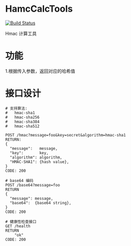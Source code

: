 # HamcCalcTools
[![Build Status](https://travis-ci.org/Bevisy/HamcCalcTools.svg?branch=master)](https://travis-ci.org/github/Bevisy/HamcCalcTools)  
  
Hmac 计算工具

# 功能
1.根据传入参数，返回对应的哈希值

# 接口设计
```shell script
# 支持算法:
#   hmac-sha1
#   hmac-sha256
#   hmac-sha384
#   hmac-sha512

POST /hmac?message=foo&key=secret&algorithm=hmac-sha1
RETURN:
{
  "message":   message,
  "key":       key,
  "algorithm": algorithm,
  "HMAC-SHA1": {hash value},
}
CODE: 200
```
```shell script
# base64 编码
POST /base64?message=foo
RETURN
{
  "message": message,
  "base64":  {base64 string},
}
CODE: 200
```

```shell script
# 健康性检查接口
GET /health
RETURN
    "ok"
CODE: 200
```